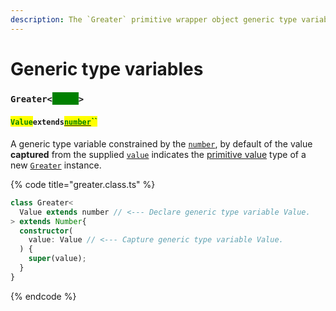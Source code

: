 ```yaml
---
description: The `Greater` primitive wrapper object generic type variables
---
```


# Generic type variables

### `Greater<`<mark style="color:green;background-color:green;">`Value`</mark>`>`

#### <mark style="color:green;">`Value`</mark>`extends`[<mark style="color:green;">`number`</mark>](https://www.typescriptlang.org/docs/handbook/basic-types.html#number)<mark style="color:green;">``</mark>

​A generic type variable constrained by the [`number`](https://www.typescriptlang.org/docs/handbook/basic-types.html#number), by default of the value **captured** from the supplied [`value`](constructor.md#value-value) indicates the [primitive value](methods/valueof.md) type of a new [`Greater`](broken-reference) instance.

{% code title="greater.class.ts" %}
```typescript
class Greater<
  Value extends number // <--- Declare generic type variable Value.
> extends Number{
  constructor(
    value: Value // <--- Capture generic type variable Value.
  ) {
    super(value);
  }
}
```
{% endcode %}
